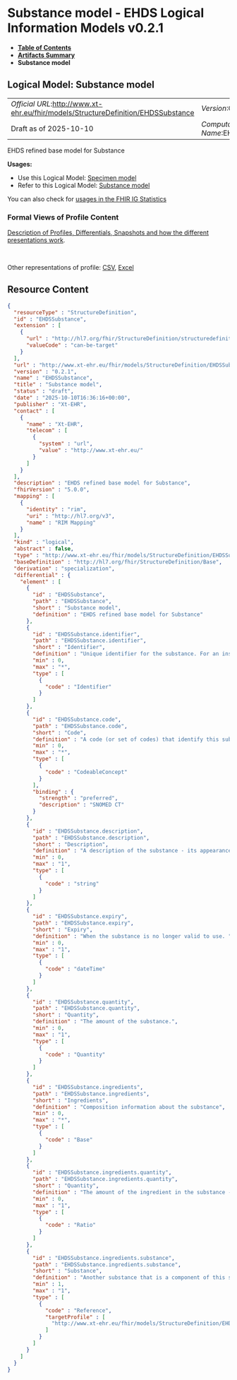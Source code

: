 # Substance model - EHDS Logical Information Models v0.2.1

* [**Table of Contents**](toc.md)
* [**Artifacts Summary**](artifacts.md)
* **Substance model**

## Logical Model: Substance model 

| | |
| :--- | :--- |
| *Official URL*:http://www.xt-ehr.eu/fhir/models/StructureDefinition/EHDSSubstance | *Version*:0.2.1 |
| Draft as of 2025-10-10 | *Computable Name*:EHDSSubstance |

 
EHDS refined base model for Substance 

**Usages:**

* Use this Logical Model: [Specimen model](StructureDefinition-EHDSSpecimen.md)
* Refer to this Logical Model: [Substance model](StructureDefinition-EHDSSubstance.md)

You can also check for [usages in the FHIR IG Statistics](https://packages2.fhir.org/xig/xtehr.eu.ehds.models|current/StructureDefinition/EHDSSubstance)

### Formal Views of Profile Content

 [Description of Profiles, Differentials, Snapshots and how the different presentations work](http://build.fhir.org/ig/FHIR/ig-guidance/readingIgs.html#structure-definitions). 

 

Other representations of profile: [CSV](StructureDefinition-EHDSSubstance.csv), [Excel](StructureDefinition-EHDSSubstance.xlsx) 



## Resource Content

```json
{
  "resourceType" : "StructureDefinition",
  "id" : "EHDSSubstance",
  "extension" : [
    {
      "url" : "http://hl7.org/fhir/StructureDefinition/structuredefinition-type-characteristics",
      "valueCode" : "can-be-target"
    }
  ],
  "url" : "http://www.xt-ehr.eu/fhir/models/StructureDefinition/EHDSSubstance",
  "version" : "0.2.1",
  "name" : "EHDSSubstance",
  "title" : "Substance model",
  "status" : "draft",
  "date" : "2025-10-10T16:36:16+00:00",
  "publisher" : "Xt-EHR",
  "contact" : [
    {
      "name" : "Xt-EHR",
      "telecom" : [
        {
          "system" : "url",
          "value" : "http://www.xt-ehr.eu/"
        }
      ]
    }
  ],
  "description" : "EHDS refined base model for Substance",
  "fhirVersion" : "5.0.0",
  "mapping" : [
    {
      "identity" : "rim",
      "uri" : "http://hl7.org/v3",
      "name" : "RIM Mapping"
    }
  ],
  "kind" : "logical",
  "abstract" : false,
  "type" : "http://www.xt-ehr.eu/fhir/models/StructureDefinition/EHDSSubstance",
  "baseDefinition" : "http://hl7.org/fhir/StructureDefinition/Base",
  "derivation" : "specialization",
  "differential" : {
    "element" : [
      {
        "id" : "EHDSSubstance",
        "path" : "EHDSSubstance",
        "short" : "Substance model",
        "definition" : "EHDS refined base model for Substance"
      },
      {
        "id" : "EHDSSubstance.identifier",
        "path" : "EHDSSubstance.identifier",
        "short" : "Identifier",
        "definition" : "Unique identifier for the substance. For an instance, an identifier associated with the package/container (usually a label affixed directly).",
        "min" : 0,
        "max" : "*",
        "type" : [
          {
            "code" : "Identifier"
          }
        ]
      },
      {
        "id" : "EHDSSubstance.code",
        "path" : "EHDSSubstance.code",
        "short" : "Code",
        "definition" : "A code (or set of codes) that identify this substance.",
        "min" : 0,
        "max" : "*",
        "type" : [
          {
            "code" : "CodeableConcept"
          }
        ],
        "binding" : {
          "strength" : "preferred",
          "description" : "SNOMED CT"
        }
      },
      {
        "id" : "EHDSSubstance.description",
        "path" : "EHDSSubstance.description",
        "short" : "Description",
        "definition" : "A description of the substance - its appearance, handling requirements, and other usage notes.",
        "min" : 0,
        "max" : "1",
        "type" : [
          {
            "code" : "string"
          }
        ]
      },
      {
        "id" : "EHDSSubstance.expiry",
        "path" : "EHDSSubstance.expiry",
        "short" : "Expiry",
        "definition" : "When the substance is no longer valid to use. ",
        "min" : 0,
        "max" : "1",
        "type" : [
          {
            "code" : "dateTime"
          }
        ]
      },
      {
        "id" : "EHDSSubstance.quantity",
        "path" : "EHDSSubstance.quantity",
        "short" : "Quantity",
        "definition" : "The amount of the substance.",
        "min" : 0,
        "max" : "1",
        "type" : [
          {
            "code" : "Quantity"
          }
        ]
      },
      {
        "id" : "EHDSSubstance.ingredients",
        "path" : "EHDSSubstance.ingredients",
        "short" : "Ingredients",
        "definition" : "Composition information about the substance",
        "min" : 0,
        "max" : "*",
        "type" : [
          {
            "code" : "Base"
          }
        ]
      },
      {
        "id" : "EHDSSubstance.ingredients.quantity",
        "path" : "EHDSSubstance.ingredients.quantity",
        "short" : "Quantity",
        "definition" : "The amount of the ingredient in the substance - a concentration ratio.",
        "min" : 0,
        "max" : "1",
        "type" : [
          {
            "code" : "Ratio"
          }
        ]
      },
      {
        "id" : "EHDSSubstance.ingredients.substance",
        "path" : "EHDSSubstance.ingredients.substance",
        "short" : "Substance",
        "definition" : "Another substance that is a component of this substance.",
        "min" : 1,
        "max" : "1",
        "type" : [
          {
            "code" : "Reference",
            "targetProfile" : [
              "http://www.xt-ehr.eu/fhir/models/StructureDefinition/EHDSSubstance"
            ]
          }
        ]
      }
    ]
  }
}

```
